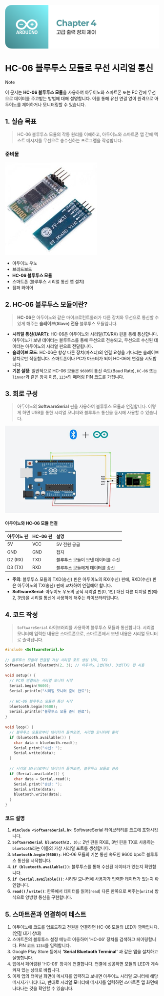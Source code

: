 <img src="./header.png" />

# HC-06 블루투스 모듈로 무선 시리얼 통신

> [!NOTE]
> 이 문서는 **HC-06 블루투스 모듈**을 사용하여 아두이노와 스마트폰 또는 PC 간에 무선으로 데이터를 주고받는 방법에 대해 설명합니다. 이를 통해 유선 연결 없이 원격으로 아두이노를 제어하거나 모니터링할 수 있습니다.

## 1. 실습 목표

> HC-06 블루투스 모듈의 작동 원리를 이해하고, 아두이노와 스마트폰 앱 간에 텍스트 메시지를 무선으로 송수신하는 프로그램을 작성합니다.

### 준비물

<img src="./src/hc-06_module.png" />

- 아두이노 우노
- 브레드보드
- **HC-06 블루투스 모듈**
- 스마트폰 (블루투스 시리얼 통신 앱 설치)
- 점퍼 와이어

## 2. HC-06 블루투스 모듈이란?

> **HC-06**은 아두이노와 같은 마이크로컨트롤러가 다른 장치와 무선으로 통신할 수 있게 해주는 **슬레이브(Slave) 전용** 블루투스 모듈입니다.

- **시리얼 통신(UART)**: HC-06은 아두이노와 시리얼(TX/RX) 핀을 통해 통신합니다. 아두이노가 보낸 데이터는 블루투스를 통해 무선으로 전송되고, 무선으로 수신된 데이터는 아두이노의 시리얼 핀으로 전달됩니다.
- **슬레이브 모드**: HC-06은 항상 다른 장치(마스터)의 연결 요청을 기다리는 슬레이브 장치로만 작동합니다. 스마트폰이나 PC가 마스터가 되어 HC-06에 연결을 시도합니다.
- **기본 설정**: 일반적으로 HC-06 모듈은 `9600`의 통신 속도(Baud Rate), `HC-06` 또는 `linvor`과 같은 장치 이름, `1234`의 페어링 PIN 코드를 가집니다.

## 3. 회로 구성

> 아두이노의 **SoftwareSerial** 핀을 사용하여 블루투스 모듈과 연결합니다. 이렇게 하면 USB를 통한 시리얼 모니터와 블루투스 통신을 동시에 사용할 수 있습니다.

<img src="./src/bluetooth_circuit.png" />

#### 아두이노와 HC-06 모듈 연결

| 아두이노 핀 | HC-06 핀 | 설명                               |
| :---------- | :------- | :--------------------------------- |
| 5V          | VCC      | 5V 전원 공급                       |
| GND         | GND      | 접지                               |
| D2 (RX)     | TXD      | 블루투스 모듈이 보낸 데이터를 수신 |
| D3 (TX)     | RXD      | 블루투스 모듈에게 데이터를 송신    |

- **주의**: 블루투스 모듈의 TXD(송신) 핀은 아두이노의 RX(수신) 핀에, RXD(수신) 핀은 아두이노의 TX(송신) 핀에 교차하여 연결해야 합니다.
- **SoftwareSerial**: 아두이노 우노의 공식 시리얼 핀(0, 1번) 대신 다른 디지털 핀(예: 2, 3번)을 시리얼 통신에 사용하게 해주는 라이브러리입니다.

## 4. 코드 작성

> `SoftwareSerial` 라이브러리를 사용하여 블루투스 모듈과 통신합니다. 시리얼 모니터에 입력한 내용은 스마트폰으로, 스마트폰에서 보낸 내용은 시리얼 모니터로 출력됩니다.

```cpp
#include <SoftwareSerial.h>

// 블루투스 모듈에 연결될 가상 시리얼 포트 생성 (RX, TX)
SoftwareSerial bluetooth(2, 3); // 아두이노 2번(RX), 3번(TX) 핀 사용

void setup() {
  // PC와 연결되는 시리얼 모니터 시작
  Serial.begin(9600);
  Serial.println("시리얼 모니터 준비 완료");

  // HC-06 블루투스 모듈과 통신 시작
  bluetooth.begin(9600);
  Serial.println("블루투스 모듈 준비 완료");
}

void loop() {
  // 블루투스 모듈로부터 데이터가 들어오면, 시리얼 모니터에 출력
  if (bluetooth.available()) {
    char data = bluetooth.read();
    Serial.print("수신: ");
    Serial.write(data);
  }

  // 시리얼 모니터로부터 데이터가 들어오면, 블루투스 모듈로 전송
  if (Serial.available()) {
    char data = Serial.read();
    Serial.print("송신: ");
    Serial.write(data);
    bluetooth.write(data);
  }
}
```

### 코드 설명

1.  **`#include <SoftwareSerial.h>`**: SoftwareSerial 라이브러리를 코드에 포함시킵니다.
2.  **`SoftwareSerial bluetooth(2, 3);`**: 2번 핀을 RX로, 3번 핀을 TX로 사용하는 `bluetooth`라는 이름의 가상 시리얼 포트를 생성합니다.
3.  **`bluetooth.begin(9600);`**: HC-06 모듈의 기본 통신 속도인 9600 bps로 블루투스 통신을 시작합니다.
4.  **`if (bluetooth.available())`**: 블루투스를 통해 수신된 데이터가 있는지 확인합니다.
5.  **`if (Serial.available())`**: 시리얼 모니터에 사용자가 입력한 데이터가 있는지 확인합니다.
6.  **`read()` / `write()`**: 한쪽에서 데이터를 읽어(`read`) 다른 한쪽으로 써주는(`write`) 방식으로 양방향 통신을 구현합니다.

## 5. 스마트폰과 연결하여 테스트

1.  아두이노에 코드를 업로드하고 전원을 연결하면 HC-06 모듈의 LED가 깜빡입니다. (연결 대기 상태)
2.  스마트폰의 블루투스 설정 메뉴로 이동하여 'HC-06' 장치를 검색하고 페어링합니다. PIN 코드 `1234`를 입력합니다.
3.  Google Play Store 등에서 **'Serial Bluetooth Terminal'** 과 같은 앱을 설치하고 실행합니다.
4.  앱에서 페어링된 'HC-06' 장치에 연결합니다. 연결에 성공하면 모듈의 LED가 계속 켜져 있는 상태로 바뀝니다.
5.  이제 앱의 터미널 화면에 메시지를 입력하고 보내면 아두이노 시리얼 모니터에 해당 메시지가 나타나고, 반대로 시리얼 모니터에 메시지를 입력하면 스마트폰 앱 화면에 나타나는 것을 확인할 수 있습니다.
